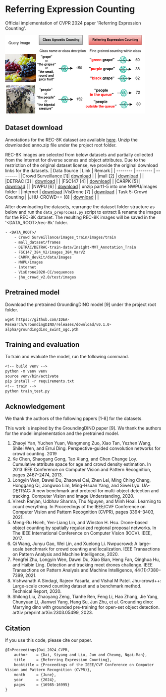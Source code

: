 # Referring Expression Counting

Official implementation of CVPR 2024 paper 'Referring Expression Counting'.

![alt text](asset/rec_task.drawio.png)

## Dataset download
Annotations for the REC-8K dataset are available [here](https://drive.google.com/file/d/1K3E7fd3D12L3-AlBhmOGRD73-KaOWYkK/view?usp=sharing).
Unzip the downloaded anno.zip file under the project root folder.


REC-8K images are selected from below datasets and partially collected from the internet for diverse scenes and object attributes.
Due to the restriction of the original dataset license, we provide the original download links for the datasets.
| Data Source  | Link | Remark |
| -------- | -------- | -------- |
|Crowd Surveillance [1]| [download](https://drive.google.com/file/d/1QOv1jdOkfVYj6kw1lVZjQJo13V_23kGK/view?usp=sharing) |  |
|mall [2]  | [download](https://personal.ie.cuhk.edu.hk/~ccloy/downloads_mall_dataset.html) |  |
|DETRAC [3] | [download](https://wayback.archive-it.org/org-652/20231112212640/https://detrac-db.rit.albany.edu/download) |  |
|FSC147 [4] | [download](https://github.com/cvlab-stonybrook/LearningToCountEverything/tree/master?tab=readme-ov-file#dataset-download)|  |
|CARPK [5] | [download](https://lafi.github.io/LPN/) |  |
|NWPU [6] | [download](https://gjy3035.github.io/NWPU-Crowd-Sample-Code/) | unzip part1-5 into one NWPU/images folder |
|internet | [download](https://drive.google.com/file/d/1eQ0T6B5Qev81FEU3lMUzUeegNkiWTQHq/view?usp=sharing)
|VisDrone [7] | [download](https://github.com/VisDrone/VisDrone-Dataset?tab=readme-ov-file) | Task 5: Crowd Counting |
|JHU-CROWD++ [8] | [download](http://www.crowd-counting.com/#download) |  |

After downloading the datasets, rearrange the dataset folder structure as below and run the `data_preprocess.py` script to extract & rename the images for the REC-8K dataset.
The resulting REC-8K images will be saved in the '<DATA_ROOT>/rec-8k' folder.

```
- <DATA_ROOT>/
    - Crowd Surveillance/images_train/images/train
    - mall_dataset/frames
    - DETRAC/DETRAC-train-data/Insight-MVT_Annotation_Train
    - FSC147_384_V2/images_384_VarV2
    - CARPK_devkit/data/Images
    - NWPU/images
    - internet
    - VisDrone2020-CC/sequences
    - jhu_crowd_v2.0/test/images
```

## Pretrained model
Download the pretrained GroundingDINO model [9] under the project root folder.

```
wget https://github.com/IDEA-Research/GroundingDINO/releases/download/v0.1.0-alpha/groundingdino_swint_ogc.pth
```

## Training and evaluation
To train and evaluate the model, run the following command.
```
<!-- build venv -->
python -m venv venv
source venv/bin/activate
pip install -r requirements.txt
<!-- train -->
python train_test.py

```

## Acknowledgement
We thank the authors of the following papers [1-8] for the datasets.

This work is inspired by the GroundingDINO paper [9]. We thank the authors for the model implementation and the pretrained model.

<!-- ### References -->

1. Zhaoyi Yan, Yuchen Yuan, Wangmeng Zuo, Xiao Tan, Yezhen Wang, Shilei Wen, and Errui Ding. Perspective-guided convolution networks for crowd counting. 2019
2. Ke Chen, Shaogang Gong, Tao Xiang, and Chen Change Loy. Cumulative attribute space for age and crowd density estimation. In 2013 IEEE Conference on Computer Vision and Pattern Recognition, pages 2467–2474, 2013.
3. Longyin Wen, Dawei Du, Zhaowei Cai, Zhen Lei, Ming Ching Chang, Honggang Qi, Jongwoo Lim, Ming-Hsuan Yang, and Siwei Lyu. UA-DETRAC: A new benchmark and protocol for multi-object detection and tracking. Computer Vision and Image Understanding, 2020.
4. Viresh Ranjan, Udbhav Sharma, Thu Nguyen, and Minh Hoai. Learning to count everything. In Proceedings of the IEEE/CVF Conference on Computer Vision and Pattern Recognition (CVPR), pages 3394–3403, 2021.
5. Meng-Ru Hsieh, Yen-Liang Lin, and Winston H. Hsu. Drone-based object counting by spatially regularized regional proposal networks. In The IEEE International Conference on Computer Vision (ICCV). IEEE, 2017.
6. Qi Wang, Junyu Gao, Wei Lin, and Xuelong Li. Nwpucrowd: A large-scale benchmark for crowd counting and localization. IEEE Transactions on Pattern Analysis and Machine Intelligence, 2020.
7. Pengfei Zhu, Longyin Wen, Dawei Du, Xiao Bian, Heng Fan, Qinghua Hu, and Haibin Ling. Detection and tracking meet drones challenge. IEEE Transactions on Pattern Analysis and Machine Intelligence, 44(11):7380–7399, 2021.
8. Vishwanath A Sindagi, Rajeev Yasarla, and Vishal M Patel. Jhu-crowd++: Large-scale crowd counting dataset and a benchmark method. Technical Report, 2020.
9. Shilong Liu, Zhaoyang Zeng, Tianhe Ren, Feng Li, Hao Zhang, Jie Yang, Chunyuan Li, Jianwei Yang, Hang Su, Jun Zhu, et al. Grounding dino: Marrying dino with grounded pre-training for open-set object detection. arXiv preprint arXiv:2303.05499, 2023.

## Citation
If you use this code, please cite our paper.
```
@InProceedings{Dai_2024_CVPR,
    author    = {Dai, Siyang and Liu, Jun and Cheung, Ngai-Man},
    title     = {Referring Expression Counting},
    booktitle = {Proceedings of the IEEE/CVF Conference on Computer Vision and Pattern Recognition (CVPR)},
    month     = {June},
    year      = {2024},
    pages     = {16985-16995}
}
```
